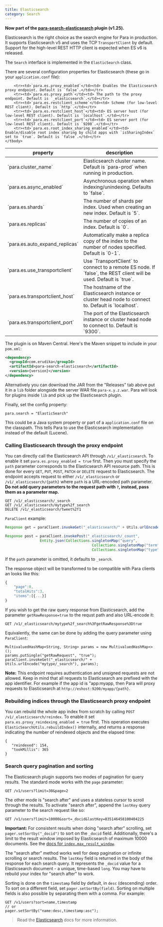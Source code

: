 ```yaml
---
title: Elasticsearch
category: Search
---
```


**Now part of the [para-search-elasticsearch](https://github.com/erudika/para-search-elasticsearch) plugin (v1.25).**

Elasticsearch is the right choice as the search engine for Para in production. It supports Elasticsearch v5 and
uses the TCP `TransportClient` by default. Support for the high-level REST HTTP client is expected when ES v6 is released.

The `Search` interface is implemented in the `ElasticSearch` class.

There are several configuration properties for Elasticsearch (these go in your `application.conf` file):

<table class="table table-striped">
	<thead>
		<tr>
			<th>property</th>
			<th>description</th>
		</tr>
	</thead>
	<tbody>
		<tr><td>`para.cluster_name`</td><td> Elasticsearch cluster name. Default is `para-prod` when running in production.</td></tr>
		<tr><td>`para.es.async_enabled`</td><td> Asynchronous operation when indexing/unindexing. Defaults to `false`.</td></tr>
		<tr><td>`para.es.shards`</td><td> The number of shards per index. Used when creating an new index. Default is `5`.</td></tr>
		<tr><td>`para.es.replicas`</td><td> The number of copies of an index. Default is `0`.</td></tr>
		<tr><td>`para.es.auto_expand_replicas`</td><td> Automatically make a replica copy of the index to the number of nodes specified. Default is `0-1`.</td></tr>
		<tr><td>`para.es.use_transportclient`</td><td> Use `TransportClient` to connect to a remote ES node. If `false`, the REST client will be used. Default is `true`.</td></tr>
		<tr><td>`para.es.transportclient_host`</td><td> The hostname of the Elasticsearch instance or cluster head node to connect to. Default is `localhost`.</td></tr>
		<tr><td>`para.es.transportclient_port`</td><td> The port of the Elasticsearch instance or cluster head node to connect to. Default is `9300`.</td></tr>

		<tr><td>`para.es.proxy_enabled`</td><td> Enables the Elasticsearch proxy endpoint. Default is `false`.</td></tr>
		<tr><td>`para.es.proxy_path`</td><td> The path to the proxy endpoint. Default is `_elasticsearch`.</td></tr>
		<tr><td>`para.es.restclient_scheme`</td><td> Scheme (for low-level REST client). Default is `http`.</td></tr>
		<tr><td>`para.es.restclient_host`</td><td> ES server host (for low-level REST client). Default is `localhost`.</td></tr>
		<tr><td>`para.es.restclient_port`</td><td> ES server port (for low-level REST client). Default is `9200`.</td></tr>
		<tr><td>`para.es.root_index_sharing_enabled`</td><td> Enable/disable root index sharing by child apps with `isSharingIndex` set to `true`. Default is `false`.</td></tr>
	</tbody>
</table>

The plugin is on Maven Central. Here's the Maven snippet to include in your `pom.xml`:

```xml
<dependency>
  <groupId>com.erudika</groupId>
  <artifactId>para-search-elasticsearch</artifactId>
  <version>{version}</version>
</dependency>
```
Alternatively you can download the JAR from the "Releases" tab above put it in a `lib` folder alongside the server
WAR file `para-x.y.z.war`. Para will look for plugins inside `lib` and pick up the Elasticsearch plugin.

Finally, set the config property:
```
para.search = "ElasticSearch"
```
This could be a Java system property or part of a `application.conf` file on the classpath.
This tells Para to use the Elasticsearch implementation instead of the default (Lucene).

### Calling Elasticsearch through the proxy endpoint

You can directly call the Elasticsearch API through `/v1/_elasticsearch`. To enable it set `para.es.proxy_enabled = true` first.
Then you must specify the `path` parameter corresponds to the Elasticsearch API resource path. This is done for every
`GET`, `PUT`, `POST`, `PATCH` or `DELETE` request to Elasticsearch. The endpoint accepts request to either
`/v1/_elasticsearch` or `/v1/_elasticsearch/{path}` where `path` is a URL-encoded path parameter.
**Do not add query parameters to the request path with `?`, instead, pass them as a parameter map.**

```
GET /v1/_elasticsearch/_search
GET /v1/_elasticsearch/mytype%2f_search
DELETE /v1/_elasticsearch/tweet%2f1
```
`ParaClient` example:

```java
Response get = paraClient.invokeGet("_elasticsearch/" + Utils.urlEncode("tweet/_search"), params);

Response post = paraClient.invokePost("_elasticsearch/_count",
				Entity.json(Collections.singletonMap("query",
										Collections.singletonMap("term",
										Collections.singletonMap("type", "cat")))));
```
If the `path` parameter is omitted, it defaults to `_search`.

The response object will be transformed to be compatible with Para clients an looks like this:

```js
{
	"page":0,
	"totalHits":3,
	"items":[{...}]
}
```

If you wish to get the raw query response from Elasticsearch, add the parameter `getRawResponse=true` to the requst
path and also URL-encode it:
```
GET /v1/_elasticsearch/mytype%2f_search%3FgetRawResponse%3Dtrue
```
Equivalently, the same can be done by adding the query parameter using `ParaClient`:
```
MultivaluedHashMap<String, String> params = new MultivaluedHashMap<>();
params.putSingle("getRawRequest", "true");
paraClient.invokeGet("_elasticsearch/" + Utils.urlEncode("mytype/_search"), params);
```

**Note:** This endpoint requires authentication and unsigned requests are not allowed. Keep in mind that all requests
to Elasticsearch are prefixed with the app identifier. For example if the app id is "app:myapp, then Para will proxy
requests to Elasticsearch at `http://eshost:9200/myapp/{path}`.

### Rebuilding indices through the Elasticsearch proxy endpoint

You can rebuild the whole app index from scratch by calling `POST /v1/_elasticsearch/reindex`. To enable it set
`para.es.proxy_reindexing_enabled = true` first. This operation executes `ElasticSearchUtils.rebuildIndex()` internally,
and returns a response indicating the number of reindexed objects and the elapsed time:

```
{
   "reindexed": 154,
   "tookMillis": 365
}
```

### Search query pagination and sorting

The Elasticsearch plugin supports two modes of pagination for query results. The standard mode works with the
`page` parameter:
```
GET /v1/users?limit=30&page=2
```
The other mode is "search after" and uses a stateless cursor to scroll through the results.
To activate "search after", append the `lastKey` query parameter to the search request like so:
```
GET /v1/users?limit=10000&sort=_docid&lastKey=835146458100404225
```
**Important:** For consistent results when doing "search after" scrolling, set `pager.setSortby("_docid")`
to sort on the `_docid` field. Additionally, there's a limit to the result window imposed by Elasticsearch
of maximum 10000 documents. See the [docs for `index.max_result_window`](https://www.elastic.co/guide/en/elasticsearch/reference/current/index-modules.html#dynamic-index-settings).

The "search after" method works well for deep pagination or infinite scrolling or search results.
The `lastKey` field is returned in the body of the response for each search query. It represents the `_docid` value
for a Elasticsearch document - a unique, time-based `long`. You may have to rebuild your index for "search after" to work.

Sorting is done on the `timestamp` field by default, in `desc` (descending) order. To sort on a different field, set
`pager.setSortBy(field)`. Sorting on multiple fields is also possible by separating them with a comma. For example:
```
GET /v1/users?sort=name,timestamp
// or
pager.setSortBy("name:desc,timestamp:asc");
```

> Read the [Elasticsearch](https://www.elastic.co/guide/) docs for more information.

